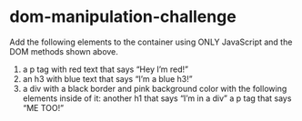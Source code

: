 # dom-manipulation-challenge

Add the following elements to the container using ONLY JavaScript and the DOM methods shown above.

1. a p tag with red text that says “Hey I’m red!”
2. an h3 with blue text that says “I’m a blue h3!”
3. a div with a black border and pink background color with the following elements inside of it: another h1 that says “I’m in a div” a p tag that says “ME TOO!”
